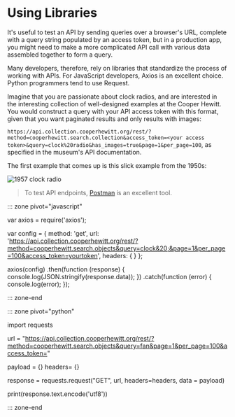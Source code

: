 # Using Libraries

It's useful to test an API by sending queries over a browser's URL, complete with a query string populated by an access token, but in a production app, you might need to make a more complicated API call with various data assembled together to form a query.

Many developers, therefore, rely on libraries that standardize the process of working with APIs. For JavaScript developers, Axios is an excellent choice. Python programmers tend to use Request.

Imagine that you are passionate about clock radios, and are interested in the interesting collection of well-designed examples at the Cooper Hewitt. You would construct a query with your API access token with this format, given that you want paginated results and only results with images: 

`https://api.collection.cooperhewitt.org/rest/?method=cooperhewitt.search.collection&access_token=<your access token>&query=clock%20radio&has_images=true&page=1&per_page=100`, as specified in the museum's API documentation.

The first example that comes up is this slick example from the 1950s:

![1957 clock radio](https://images.collection.cooperhewitt.org/39369_1f0c462c864fbf4d_b.jpg)

> To test API endpoints, [Postman](https://www.postman.com/) is an excellent tool.

::: zone pivot="javascript"

var axios = require('axios');

var config = {
  method: 'get',
  url: 'https://api.collection.cooperhewitt.org/rest/?method=cooperhewitt.search.objects&query=clock&20;&page=1&per_page=100&access_token=yourtoken',
  headers: { }
};

axios(config)
.then(function (response) {
  console.log(JSON.stringify(response.data));
})
.catch(function (error) {
  console.log(error);
});

::: zone-end

::: zone pivot="python"

import requests

url = "https://api.collection.cooperhewitt.org/rest/?method=cooperhewitt.search.objects&query=fan&page=1&per_page=100&access_token=<yourtoken>"

payload = {}
headers= {}

response = requests.request("GET", url, headers=headers, data = payload)

print(response.text.encode('utf8'))


::: zone-end